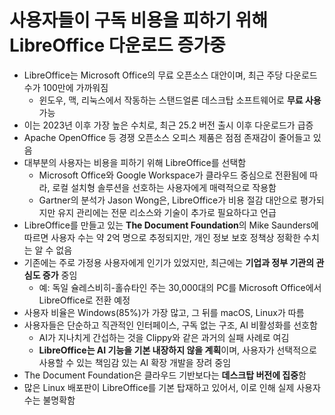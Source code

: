 # 사용자들이 구독 비용을 피하기 위해 LibreOffice 다운로드 증가중


* LibreOffice는 Microsoft Office의 무료 오픈소스 대안이며, 최근 주당 다운로드 수가 100만에 가까워짐
  + 윈도우, 맥, 리눅스에서 작동하는 스탠드얼론 데스크탑 소프트웨어로 **무료 사용** 가능
* 이는 2023년 이후 가장 높은 수치로, 최근 25.2 버전 출시 이후 다운로드가 급증
* Apache OpenOffice 등 경쟁 오픈소스 오피스 제품은 점점 존재감이 줄어들고 있음
* 대부분의 사용자는 비용을 피하기 위해 LibreOffice를 선택함
  + Microsoft Office와 Google Workspace가 클라우드 중심으로 전환됨에 따라, 로컬 설치형 솔루션을 선호하는 사용자에게 매력적으로 작용함
  + Gartner의 분석가 Jason Wong은, LibreOffice가 비용 절감 대안으로 평가되지만 유지 관리에는 전문 리소스와 기술이 추가로 필요하다고 언급
* LibreOffice를 만들고 있는 **The Document Foundation**의 Mike Saunders에 따르면 사용자 수는 약 2억 명으로 추정되지만, 개인 정보 보호 정책상 정확한 수치는 알 수 없음
* 기존에는 주로 가정용 사용자에게 인기가 있었지만, 최근에는 **기업과 정부 기관의 관심도 증가** 중임
  + 예: 독일 슐레스비히-홀슈타인 주는 30,000대의 PC를 Microsoft Office에서 LibreOffice로 전환 예정
* 사용자 비율은 Windows(85%)가 가장 많고, 그 뒤를 macOS, Linux가 따름
* 사용자들은 단순하고 직관적인 인터페이스, 구독 없는 구조, AI 비활성화를 선호함
  + AI가 지나치게 간섭하는 것을 Clippy와 같은 과거의 실패 사례로 여김
  + **LibreOffice는 AI 기능을 기본 내장하지 않을 계획**이며, 사용자가 선택적으로 사용할 수 있는 책임감 있는 AI 확장 개발을 장려 중임
* The Document Foundation은 클라우드 기반보다는 **데스크탑 버전에 집중**함
* 많은 Linux 배포판이 LibreOffice를 기본 탑재하고 있어서, 이로 인해 실제 사용자 수는 불명확함
